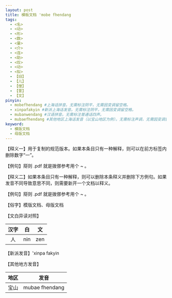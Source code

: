 ```yaml
---
layout: post
title: 模板文档 'mobe fhendang
tags:
  - <名>
  - <动>
  - <形>
  - <数>
  - <量>
  - <介>
  - <连>
  - <助>
  - <叹>
  - <动>
  - <拟>
  - 【旧】
  - 【儿】
  - 【俚】
  - 【詈】
  - 【文】
pinyin: 
  - mobefhendang #上海话拼音。无需标注阴平，无需因变调留空格。 
  - xinpafakyin #新派上海话发音。无需标注阴平，无需因变调留空格。
  - mubanwendang #汉语拼音。无需标注普通话四声。
  - mubaefhendang #其他地区上海话发音（以宝山地区为例）。无需标注声调，无需因变调留空格。
keyword: 
  - 模版文档
  - 母版文档
---
```


【释义一】用于复制的规范版本。如果本条目只有一种解释，则可以在前方标签内删除数字“一”。                                

【例句】搿则 .pdf 就是拨㑚参考用个 ~ 。                          
                      
【释义二】如果本条目只有一种解释，则可以删除本条释义并删除下方例句。如果发音不同导致意思不同，则需要新开一个文档以释义。                              

【例句】搿则 .pdf 就是拨㑚参考用个 ~ 。                          

【俗字】模版文档、母版文档

【文白异读对照】                

| 汉字 | 白 | 文 |        
| :---: | :---: | :---: |           
| 人 | nin | zen |              

【新派发音】\'xinpa fakyin

【其他地方发音】          

| 地区 | 发音 |               
| :---: | :---: |         
| 宝山 | mubae fhendang |              